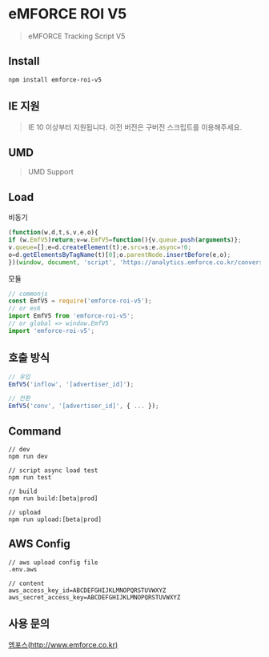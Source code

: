 # eMFORCE ROI V5

> eMFORCE Tracking Script V5

## Install

```
npm install emforce-roi-v5
```

## IE 지원

> IE 10 이상부터 지원됩니다. 이전 버전은 구버전 스크립트를 이용해주세요.

## UMD

> UMD Support

## Load

비동기

```js
(function(w,d,t,s,v,e,o){
if (w.EmfV5)return;v=w.EmfV5=function(){v.queue.push(arguments)};
v.queue=[];e=d.createElement(t);e.src=s;e.async=!0;
o=d.getElementsByTagName(t)[0];o.parentNode.insertBefore(e,o);
})(window, document, 'script', 'https://analytics.emforce.co.kr/conversion/v5/analytics.js');
```

모듈

```js
// commonjs
const EmfV5 = require('emforce-roi-v5');
// or es6
import EmfV5 from 'emforce-roi-v5';
// or global => window.EmfV5
import 'emforce-roi-v5';
```

## 호출 방식

```js
// 유입
EmfV5('inflow', '[advertiser_id]');

// 전환
EmfV5('conv', '[advertiser_id]', { ... });
```

## Command

```
// dev
npm run dev

// script async load test
npm run test

// build
npm run build:[beta|prod]

// upload
npm run upload:[beta|prod]
```

## AWS Config

```
// aws upload config file
.env.aws

// content
aws_access_key_id=ABCDEFGHIJKLMNOPQRSTUVWXYZ
aws_secret_access_key=ABCDEFGHIJKLMNOPQRSTUVWXYZ
```

## 사용 문의

[엠포스(http://www.emforce.co.kr)](http://www.emforce.co.kr)
